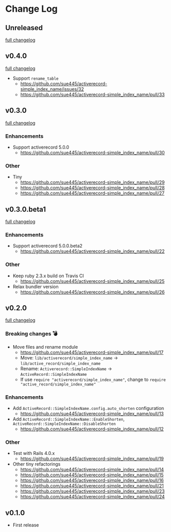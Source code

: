 # Change Log

## Unreleased
[full changelog](http://github.com/sue445/activerecord-simple_index_name/compare/v0.4.0...master)

## v0.4.0
[full changelog](http://github.com/sue445/activerecord-simple_index_name/compare/v0.3.0...v0.4.0)

* Support `rename_table`
  * https://github.com/sue445/activerecord-simple_index_name/issues/32
  * https://github.com/sue445/activerecord-simple_index_name/pull/33

## v0.3.0
[full changelog](http://github.com/sue445/activerecord-simple_index_name/compare/v0.3.0.beta1...v0.3.0)

### Enhancements
* Support activerecord 5.0.0
  * https://github.com/sue445/activerecord-simple_index_name/pull/30

### Other
* Tiny 
  * https://github.com/sue445/activerecord-simple_index_name/pull/29
  * https://github.com/sue445/activerecord-simple_index_name/pull/28
  * https://github.com/sue445/activerecord-simple_index_name/pull/27

## v0.3.0.beta1
[full changelog](http://github.com/sue445/activerecord-simple_index_name/compare/v0.2.0...v0.3.0.beta1)

### Enhancements
* Support activerecord 5.0.0.beta2
  * https://github.com/sue445/activerecord-simple_index_name/pull/22
  
### Other
* Keep ruby 2.3.x build on Travis CI
  * https://github.com/sue445/activerecord-simple_index_name/pull/25
* Relax bundler version
  * https://github.com/sue445/activerecord-simple_index_name/pull/26

## v0.2.0
[full changelog](http://github.com/sue445/activerecord-simple_index_name/compare/v0.1.0...v0.2.0)

### Breaking changes :bomb:
* Move files and rename module
  * https://github.com/sue445/activerecord-simple_index_name/pull/17
  * Move: `lib/activerecord/simple_index_name` -> `lib/active_record/simple_index_name`
  * Rename: `Activerecord::SimpleIndexName` -> `ActiveRecord::SimpleIndexName`
  * If use `require "activerecord/simple_index_name"`, change to `require "active_record/simple_index_name"`

### Enhancements
* Add `ActiveRecord::SimpleIndexName.config.auto_shorten` configuration
  * https://github.com/sue445/activerecord-simple_index_name/pull/13
* Add `ActiveRecord::SimpleIndexName::EnableShorten`, `ActiveRecord::SimpleIndexName::DisableShorten`
  * https://github.com/sue445/activerecord-simple_index_name/pull/12

### Other
* Test with Rails 4.0.x
  * https://github.com/sue445/activerecord-simple_index_name/pull/19
* Other tiny refactorings 
  * https://github.com/sue445/activerecord-simple_index_name/pull/14
  * https://github.com/sue445/activerecord-simple_index_name/pull/15
  * https://github.com/sue445/activerecord-simple_index_name/pull/16
  * https://github.com/sue445/activerecord-simple_index_name/pull/21
  * https://github.com/sue445/activerecord-simple_index_name/pull/23
  * https://github.com/sue445/activerecord-simple_index_name/pull/24
  
## v0.1.0
* First release
